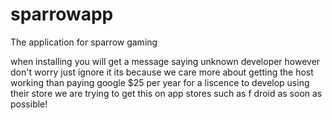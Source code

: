 # sparrowapp
The application for sparrow gaming

when installing you will get a message saying unknown developer however don't worry just ignore it its because we care more about getting the host working than paying google $25 per year for a liscence to develop using their store we are trying to get this on app stores such as f droid as soon as possible!
